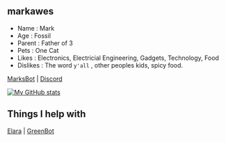 ## markawes

- Name : Mark
- Age : Fossil
- Parent : Father of 3
- Pets : One Cat
- Likes : Electronics, Electricial Engineering, Gadgets, Technology, Food
- Dislikes : The word `y'all` , other peoples kids, spicy food.

[MarksBot](https://marksbot.mwserver.site) | [Discord](https://discord.gg/)

[![My GitHub stats](https://github-readme-stats.vercel.app/api?username=markawes&show_icons=true&count_private=true&theme=vision-friendly-dark)](https://github-readme-stats.vercel.app/api?username=markawes&show_icons=true&count_private=true&theme=vision-friendly-dark)

## Things I help with

[Elara](https://superchiefyt.xyz) | [GreenBot](https://greenbot.mwserver.site)
